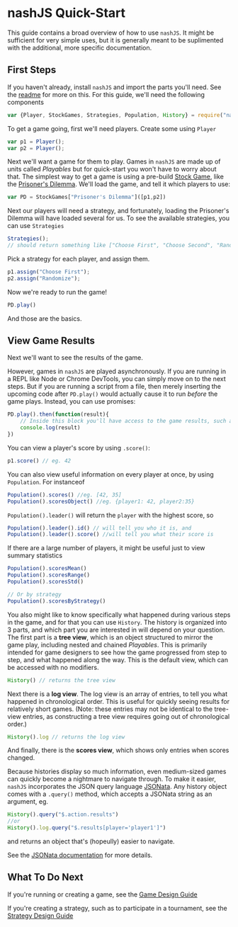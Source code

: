 # nashJS Quick-Start

This guide contains a broad overview of how to use `nashJS`. It might be sufficient for very simple uses, but it is generally meant to be suplimented with the additional, more specific documentation.

## First Steps

If you haven't already, install `nashJS` and import the parts you'll need. See the [readme](../README.md) for more on this. For this guide, we'll need the following components
```js
var {Player, StockGames, Strategies, Population, History} = require("nashJS")
```

To get a game going, first we'll need players. Create some using `Player`

```js
var p1 = Player();
var p2 = Player();
```

Next we'll want a game for them to play. Games in `nashJS` are made up of units called _Playables_ but for quick-start you won't have to worry about that. The simplest way to get a game is using a pre-build [Stock Game](./stock-games/index.md), like the [Prisoner's Dilemma](./stock-games/prisoner-dilemma.md). We'll load the game, and tell it which players to use:

```js
var PD = StockGames["Prisoner's Dilemma"]([p1,p2])
```

Next our players will need a strategy, and fortunately, loading the Prisoner's Dilemma will have loaded several for us. To see the available strategies, you can use `Strategies`

```js
Strategies();
// should return something like ["Choose First", "Choose Second", "Randomize"]
```

Pick a strategy for each player, and assign them.
```js
p1.assign("Choose First");
p2.assign("Randomize");
```

Now we're ready to run the game!

```js
PD.play()
```

And those are the basics.

## View Game Results

Next we'll want to see the results of the game.

However, games in `nashJS` are played asynchronously. If you are running in a REPL like Node or Chrome DevTools, you can simply move on to the next steps. But if you are running a script from a file, then merely inserting the upcoming code after `PD.play()` would actually cause it to run _before_ the game plays. Instead, you can use promises:

```js
PD.play().then(function(result){
	// Inside this block you'll have access to the game results, such as by doing
	console.log(result)
})
```

You can view a player's score by using `.score()`:
```js
p1.score() // eg. 42
```

You can also view useful information on every player at once, by using `Population`. For instanceof
```js
Population().scores() //eg. [42, 35]
Population().scoresObject() //eg. {player1: 42, player2:35}
```

`Population().leader()` will return the `player` with the highest score, so
```js
Population().leader().id() // will tell you who it is, and
Population().leader().score() //will tell you what their score is
```

If there are a large number of players, it might be useful just to view summary statistics
```js
Population().scoresMean()
Population().scoresRange()
Population().scoresStd()

// Or by strategy
Population().scoresByStrategy()
```

You also might like to know specifically what happened during various steps in the game, and for that you can use `History`. The history is organized into 3 parts, and which part you are interested in will depend on your question. The first part is a **tree view**, which is an object structured to mirror the game play, including nested and chained _Playables_. This is primarily intended for game designers to see how the game progressed from step to step, and what happened along the way. This is the default view, which can be accessed with no modifiers.

```js
History() // returns the tree view
```

Next there is a **log view**. The log view is an array of entries, to tell you what happened in chronological order. This is useful for quickly seeing results for relatively short games. (Note: these entries may not be identical to the tree-view entries, as constructing a tree view requires going out of chronological order.)

```js
History().log // returns the log view
```

And finally, there is the **scores view**, which shows only entries when scores changed.

Because histories display so much information, even medium-sized games can quickly become a nightmare to navigate through. To make it easier, `nashJS` incorporates the JSON query language [JSONata](http://jsonata.org/). Any history object comes with a `.query()` method, which accepts a JSONata string as an argument, eg.
```js
History().query("$.action.results")
//or
History().log.query("$.results[player='player1']")
```
and returns an object that's (hopeully) easier to navigate.

See the [JSONata documentation](http://docs.jsonata.org/) for more details.

## What To Do Next

If you're running or creating a game, see the [Game Design Guide](./game-design.md)

If you're creating a strategy, such as to participate in a tournament, see the [Strategy Design Guide](./strategy-design.md)
